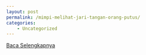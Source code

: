 ```yaml
---
layout: post
permalink: /mimpi-melihat-jari-tangan-orang-putus/
categories:
    - Uncategorized
---
```


[Baca Selengkapnya](/07)